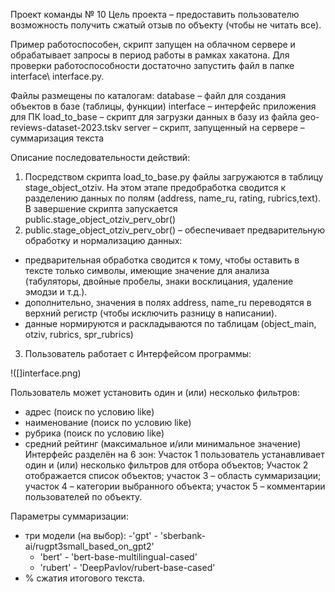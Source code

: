 Проект команды № 10
Цель проекта – предоставить пользователю возможность получить сжатый отзыв по объекту (чтобы не читать все).

Пример работоспособен, скрипт запущен на облачном сервере и обрабатывает запросы в период работы в рамках хакатона. Для  проверки работоспособности достаточно запустить файл в папке interface\ interface.py.

Файлы размещены по каталогам:
database – файл для создания объектов в базе (таблицы, функции)
interface – интерфейс приложения для ПК
load_to_base – скрипт для загрузки данных в базу из файла geo-reviews-dataset-2023.tskv
server – скрипт, запущенный на сервере – суммаризация текста

Описание последовательности действий:
1. Посредством скрипта load_to_base.py файлы загружаются в таблицу stage_object_otziv. На этом этапе предобработка сводится к разделению данных по полям (address, name_ru, rating, rubrics,text). В завершение скрипта запускается public.stage_object_otziv_perv_obr()
2. public.stage_object_otziv_perv_obr() – обеспечивает предварительную обработку и нормализацию данных:
- предварительная обработка сводится к тому, чтобы оставить в тексте только символы, имеющие значение для анализа (табуляторы, двойные пробелы, знаки восклицания, удаление эмодзи и т.д.).
- дополнительно, значения в полях address, name_ru переводятся в верхний регистр (чтобы исключить разницу в написании).
- данные нормируются и раскладываются по таблицам (object_main, otziv, rubrics, spr_rubrics)
3. Пользователь работает с Интерфейсом программы:
 
!([]interface.png)

Пользователь может установить один и (или) несколько фильтров:
- адрес (поиск по условию like)
- наименование (поиск по условию like)
- рубрика (поиск по условию like)
- средний рейтинг  (максимальное и/или минимальное значение)
Интерфейс разделён на 6 зон:
Участок 1 пользователь устанавливает один и (или) несколько  фильтров для отбора объектов;
Участок 2 отображается список объектов;
участок 3 – область суммаризации;
участок 4 – категории выбранного объекта;
участок 5 – комментарии пользователей по объекту.

Параметры суммаризации:
- три модели (на выбор):
   -'gpt' - 'sberbank-ai/rugpt3small_based_on_gpt2'
   - 'bert' - 'bert-base-multilingual-cased'
   - 'rubert' - 'DeepPavlov/rubert-base-cased'
- % сжатия итогового текста.
